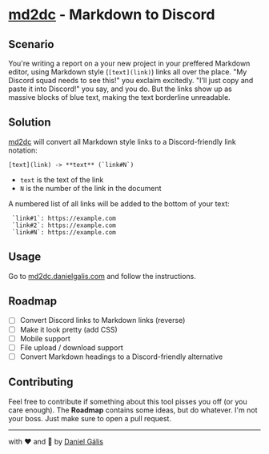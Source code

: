 # [md2dc](https://md2dc.danielgalis.com) - Markdown to Discord

## Scenario
You're writing a report on a your new project in your preffered Markdown editor, using Markdown style (`[text](link)`) links all over the place. "My Discord squad needs to see this!" you exclaim excitedly. "I'll just copy and paste it into Discord!" you say, and you do. But the links show up as massive blocks of blue text, making the text borderline unreadable.

## Solution
[md2dc](https://md2dc.danielgalis.com) will convert all Markdown style links to a Discord-friendly link notation:

```[text](link) -> **text** (`link#N`)```
- `text` is the text of the link
- `N` is the number of the link in the document


A numbered list of all links will be added to the bottom of your text:
```
 `link#1`: https://example.com
 `link#2`: https://example.com
 `link#N`: https://example.com
```

## Usage
Go to [md2dc.danielgalis.com](https://md2dc.danielgalis.com) and follow the instructions.

## Roadmap
- [ ] Convert Discord links to Markdown links (reverse)
- [ ] Make it look pretty (add CSS)
- [ ] Mobile support
- [ ] File upload / download support
- [ ] Convert Markdown headings to a Discord-friendly alternative

## Contributing
Feel free to contribute if something about this tool pisses you off (or you care enough). The **Roadmap** contains some ideas, but do whatever. I'm not your boss. Just make sure to open a pull request.

---
with ❤️ and 🌱 by [Daniel Gális](https://danielgalis.com)
